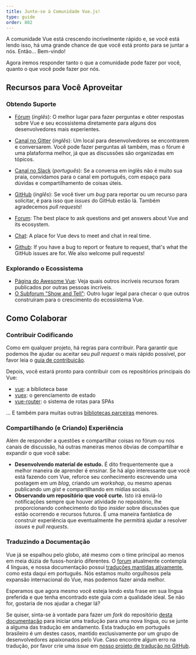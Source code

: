 ```yaml
---
title: Junte-se à Comunidade Vue.js!
type: guide
order: 802
---
```


A comunidade Vue está crescendo incrivelmente rápido e, se você está lendo isso, há uma grande chance de que você está pronto para se juntar a nós. Então... Bem-vindo!

Agora iremos responder tanto o que a comunidade pode fazer por você, quanto o que você pode fazer por nós.

## Recursos para Você Aproveitar

### Obtendo Suporte

- [Fórum](http://forum.vuejs.org/) (_inglês_): O melhor lugar para fazer perguntas e obter respostas sobre Vue e seu ecossistema diretamente para alguns dos desenvolvedores mais experientes.
- [Canal no Gitter](https://gitter.im/vuejs/vue) (_inglês_): Um local para desenvolvedores se encontrarem e conversarem. Você pode fazer perguntas ali também, mas o fórum é uma plataforma melhor, já que as discussões são organizadas em tópicos.
- [Canal no Slack](https://vuejs-brasil.slack.com/) (_português_): Se a conversa em inglês não é muito sua praia, convidamos para o canal em português, com espaço para dúvidas e compartilhamento de coisas úteis.
- [GitHub](https://github.com/vuejs) (_inglês_): Se você tiver um _bug_ para reportar ou um recurso para solicitar, é para isso que _issues_ do GitHub estão lá. Também agradecemos _pull requests_!

- [Forum](http://forum.vuejs.org/): The best place to ask questions and get answers about Vue and its ecosystem.
- [Chat](https://chat.vuejs.org/): A place for Vue devs to meet and chat in real time.
- [Github](https://github.com/vuejs): If you have a bug to report or feature to request, that's what the GitHub issues are for. We also welcome pull requests!

### Explorando o Ecossistema

- [Página do Awesome Vue](https://github.com/vuejs/awesome-vue): Veja quais outros incríveis recursos foram publicados por outras pessoas incríveis.
- [O Subforum "Show and Tell"](http://forum.vuejs.org/c/show-and-tell): Outro lugar legal para checar o que outros construíram para o crescimento do ecossistema Vue.

## Como Colaborar

### Contribuir Codificando

Como em qualquer projeto, há regras para contribuir. Para garantir que podemos lhe ajudar ou aceitar seu _pull request_ o mais rápido possível, por favor leia o [guia de contribuição](https://github.com/vuejs/vue/blob/dev/.github/CONTRIBUTING.md).

Depois, você estará pronto para contribuir com os repositórios principais do Vue:

- [vue](https://github.com/vuejs/vue): a biblioteca base
- [vuex](https://github.com/vuejs/vuex): o gerenciamento de estado
- [vue-router](https://github.com/vuejs/vue-router): o sistema de rotas para SPAs

... E também para muitas outras [bibliotecas parceiras](https://github.com/vuejs) menores.

### Compartilhando (e Criando) Experiência

Além de responder a questões e compartilhar coisas no fórum ou nos canais de discussão, há outras maneiras menos óbvias de compartilhar e expandir o que você sabe:

- **Desenvolvendo material de estudo.** É dito frequentemente que a melhor maneira de aprender é ensinar. Se há algo interessante que você está fazendo com Vue, reforce seu conhecimento escrevendo uma postagem em um _blog_, criando um _workshop_, ou mesmo apenas publicando um _gist_ e compartilhando em mídias sociais.
- **Observando um repositório que você curte.** Isto irá enviá-lo notificações sempre que houver atividade no repositório, lhe proporcionando conhecimento do tipo _insider_ sobre discussões que estão ocorrendo e recursos futuros. É uma maneira fantástica de construir experiência que eventualmente lhe permitirá ajudar a resolver _issues_ e _pull requests_.

### Traduzindo a Documentação

Vue já se espalhou pelo globo, até mesmo com o time principal ao menos em meia dúzia de fusos-horário diferentes. O [forum](http://forum.vuejs.org/) atualmente contempla 4 línguas, e nossa documentação possui [traduções mantidas ativamente](https://github.com/vuejs/vuejs.org#on-translations), como esta daqui em português. Nós estamos muito orgulhosos pela expansão internacional do Vue, mas podemos fazer ainda melhor.

Esperamos que agora mesmo você esteja lendo esta frase em sua língua preferida e que tenha encontrado este guia com a qualidade ideal. Se não for, gostaria de nos ajudar a chegar lá?

Se quiser, sinta-se à vontade para fazer um _fork_ do repositório [desta documentação](https://github.com/vuejs/vuejs.org/) para iniciar uma tradução para uma nova língua, ou se junte a alguma das tradução em andamento. Esta tradução em português brasileiro é um destes casos, mantido exclusivamente por um grupo de desenvolvedores apaixonados pelo Vue. Caso encontre algum erro na tradução, por favor crie uma _issue_ em [nosso projeto de tradução no GitHub](https://github.com/vuejs-br/br.vuejs.org/issues).
